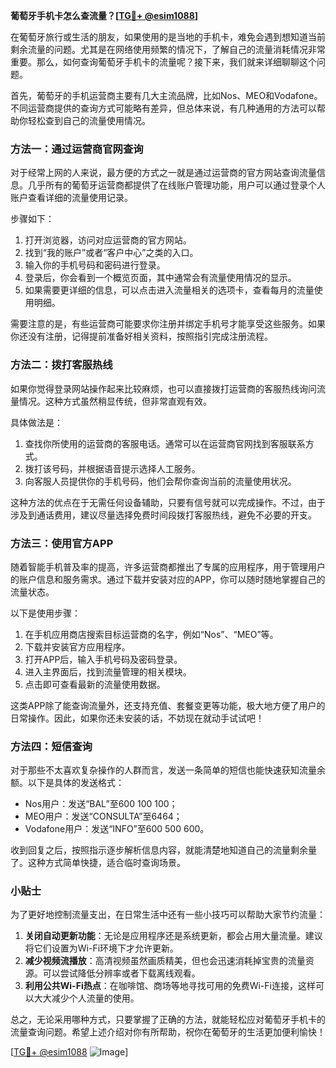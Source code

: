 **葡萄牙手机卡怎么查流量？[[TG💪+ @esim1088](https://t.me/s/esim1088)]**

在葡萄牙旅行或生活的朋友，如果使用的是当地的手机卡，难免会遇到想知道当前剩余流量的问题。尤其是在网络使用频繁的情况下，了解自己的流量消耗情况非常重要。那么，如何查询葡萄牙手机卡的流量呢？接下来，我们就来详细聊聊这个问题。

首先，葡萄牙的手机运营商主要有几大主流品牌，比如Nos、MEO和Vodafone。不同运营商提供的查询方式可能略有差异，但总体来说，有几种通用的方法可以帮助你轻松查到自己的流量使用情况。

### 方法一：通过运营商官网查询

对于经常上网的人来说，最方便的方式之一就是通过运营商的官方网站查询流量信息。几乎所有的葡萄牙运营商都提供了在线账户管理功能，用户可以通过登录个人账户查看详细的流量使用记录。

步骤如下：
1. 打开浏览器，访问对应运营商的官方网站。
2. 找到“我的账户”或者“客户中心”之类的入口。
3. 输入你的手机号码和密码进行登录。
4. 登录后，你会看到一个概览页面，其中通常会有流量使用情况的显示。
5. 如果需要更详细的信息，可以点击进入流量相关的选项卡，查看每月的流量使用明细。

需要注意的是，有些运营商可能要求你注册并绑定手机号才能享受这些服务。如果你还没有注册，记得提前准备好相关资料，按照指引完成注册流程。

### 方法二：拨打客服热线

如果你觉得登录网站操作起来比较麻烦，也可以直接拨打运营商的客服热线询问流量情况。这种方式虽然稍显传统，但非常直观有效。

具体做法是：
1. 查找你所使用的运营商的客服电话。通常可以在运营商官网找到客服联系方式。
2. 拨打该号码，并根据语音提示选择人工服务。
3. 向客服人员提供你的手机号码，他们会帮你查询当前的流量使用状况。

这种方法的优点在于无需任何设备辅助，只要有信号就可以完成操作。不过，由于涉及到通话费用，建议尽量选择免费时间段拨打客服热线，避免不必要的开支。

### 方法三：使用官方APP

随着智能手机普及率的提高，许多运营商都推出了专属的应用程序，用于管理用户的账户信息和服务需求。通过下载并安装对应的APP，你可以随时随地掌握自己的流量状态。

以下是使用步骤：
1. 在手机应用商店搜索目标运营商的名字，例如“Nos”、“MEO”等。
2. 下载并安装官方应用程序。
3. 打开APP后，输入手机号码及密码登录。
4. 进入主界面后，找到流量管理的相关模块。
5. 点击即可查看最新的流量使用数据。

这类APP除了能查询流量外，还支持充值、套餐变更等功能，极大地方便了用户的日常操作。因此，如果你还未安装的话，不妨现在就动手试试吧！

### 方法四：短信查询

对于那些不太喜欢复杂操作的人群而言，发送一条简单的短信也能快速获知流量余额。以下是具体的发送格式：

- Nos用户：发送“BAL”至600 100 100；
- MEO用户：发送“CONSULTA”至6464；
- Vodafone用户：发送“INFO”至600 500 600。

收到回复之后，按照指示逐步解析信息内容，就能清楚地知道自己的流量剩余量了。这种方式简单快捷，适合临时查询场景。

### 小贴士

为了更好地控制流量支出，在日常生活中还有一些小技巧可以帮助大家节约流量：

1. **关闭自动更新功能**：无论是应用程序还是系统更新，都会占用大量流量。建议将它们设置为Wi-Fi环境下才允许更新。
2. **减少视频流播放**：高清视频虽然画质精美，但也会迅速消耗掉宝贵的流量资源。可以尝试降低分辨率或者下载离线观看。
3. **利用公共Wi-Fi热点**：在咖啡馆、商场等地寻找可用的免费Wi-Fi连接，这样可以大大减少个人流量的使用。

总之，无论采用哪种方式，只要掌握了正确的方法，就能轻松应对葡萄牙手机卡的流量查询问题。希望上述介绍对你有所帮助，祝你在葡萄牙的生活更加便利愉快！

[[TG💪+ @esim1088](https://t.me/s/esim1088) ![Image](https://i.postimg.cc/4NQfJmqS/Snipaste-2025-05-13-00-14-12.png)]